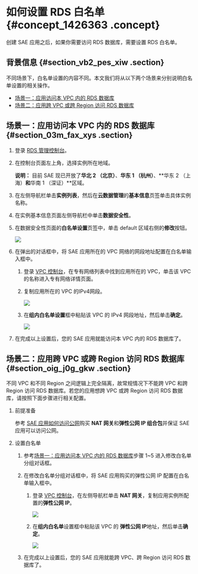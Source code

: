 # 如何设置 RDS 白名单 {#concept_1426363 .concept}

创建 SAE 应用之后，如果你需要访问 RDS 数据库，需要设置 RDS 白名单。

## 背景信息 {#section_vb2_pes_xiw .section}

不同场景下，白名单设置的内容不同。本文我们将从以下两个场景来分别说明白名单设置的相关操作。

-   [场景一：应用访问本 VPC 内的 RDS 数据库](#section_03m_fax_xys)
-   [场景二：应用跨 VPC 或跨 Region 访问 RDS 数据库](#section_oig_j0g_gkw)

## 场景一：应用访问本 VPC 内的 RDS 数据库 {#section_03m_fax_xys .section}

1.  登录 [RDS 管理控制台](https://rdsnext.console.aliyun.com/)。
2.  在控制台页面左上角，选择实例所在地域。

    **说明：** 目前 SAE 现已开放了**华北 2 （北京）**、**华东 1 （杭州）**、**华东 2 （上海）**和**华南 1 （深证）**区域。

3.  在左侧导航栏单击**实例列表**，然后在**云数据管理**的**基本信息**页签单击具体实例名称。
4.  在实例基本信息页面左侧导航栏中单击**数据安全性**。
5.  在数据安全性页面的**白名单设置**页签中，单击 default 区域右侧的**修改**按钮。

    ![](http://static-aliyun-doc.oss-cn-hangzhou.aliyuncs.com/assets/img/1067696/156740354053763_zh-CN.png)

6.  在弹出的对话框中，将 SAE 应用所在的 VPC 网络的网段地址配置在白名单输入框中。
    1.  登录 [VPC 控制台](https://vpc.console.aliyun.com/)，在专有网络列表中找到应用所在的 VPC，单击该 VPC 的名称进入专有网络详情页面。
    2.  复制应用所在的 VPC 的IPv4网段。

        ![](http://static-aliyun-doc.oss-cn-hangzhou.aliyuncs.com/assets/img/1067696/156740354053768_zh-CN.png)

    3.  在**组内白名单设置**框中粘贴该 VPC 的 IPv4 网段地址，然后单击**确定**。

        ![](http://static-aliyun-doc.oss-cn-hangzhou.aliyuncs.com/assets/img/1067696/156740354053770_zh-CN.png)

7.  在完成以上设置后，您的 SAE 应用就能访问本 VPC 内的 RDS 数据库了。

## 场景二：应用跨 VPC 或跨 Region 访问 RDS 数据库 {#section_oig_j0g_gkw .section}

不同 VPC 和不同 Region 之间逻辑上完全隔离，故常规情况下不能跨 VPC 和跨 Region 访问 RDS 数据库。若您的应用想跨 VPC 或跨 Region 访问 RDS 数据库，请按照下面步骤进行相关配置。

1.  前提准备

    参考 [SAE 应用如何访问公网](https://help.aliyun.com/document_detail/100317.html)购买 **NAT 网关**和**弹性公网 IP 组合包**并保证 SAE 应用可以访问公网。

2.  设置白名单

    1.  参考[场景一：应用访问本 VPC 内的 RDS 数据库](https://help.aliyun.com/document_detail/100272.html?spm=a2c4g.11186623.6.620.41294c37xokiXo#AccessTheRDSWithinTheSameVPC)步骤 1~5 进入修改白名单分组对话框。
    2.  在修改白名单分组对话框中，将 SAE 应用购买的弹性公网 IP 配置在白名单输入框中。
        1.  登录 [VPC 控制台](https://vpc.console.aliyun.com/)，在左侧导航栏单击 **NAT 网关**，复制应用实例所配置的**弹性公网 IP**。

            ![](http://static-aliyun-doc.oss-cn-hangzhou.aliyuncs.com/assets/img/1067696/156740354053780_zh-CN.png)

        2.  在**组内白名单**设置框中粘贴该 VPC 的 **弹性公网 IP**地址，然后单击**确定**。

            ![](http://static-aliyun-doc.oss-cn-hangzhou.aliyuncs.com/assets/img/1067696/156740354053781_zh-CN.png)

    3.  在完成以上设置后，您的 SAE 应用就能跨 VPC、跨 Region 访问 RDS 数据库了。

